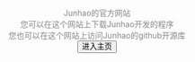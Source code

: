 <head>
  <meta charset="utf-8">
  <title>进入主页</title>
  <meta name="viewport" content="width=device-width, initial-scale=1">
  <style>
    * {
      line-height: 1.2;
      margin: 0;
    }

    button{
      border-width: 0;
      border-radius: 3px;
    }

    button:hover{
			background-color: beige;
		}

    html {
      color: #888;
      display: table;
      font-family: sans-serif;
      height: 100%;
      text-align: center;
      width: 100%;
    }

    body {
      display: table-cell;
      vertical-align: middle;
      margin: 2em auto;
    }

    h1 {
      color: #555;
      font-size: 2em;
      font-weight: 400;
    }

    p {
      margin: 0 auto;
      width: 280px;
    }

    @media only screen and (max-width: 280px) {

      body,
      p {
        width: 95%;
      }

      h1 {
        font-size: 1.5em;
        margin: 0 0 0.3em;
      }

    }
  </style>
</head>
<body>
Junhao的官方网站<br>
您可以在这个网站上下载Junhao开发的程序<br>
您也可以在这个网站上访问Junhao的github开源库<br>
<a><button>进入主页</button></a>
</body>
